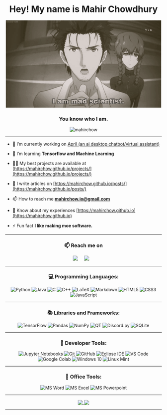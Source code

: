 <h1 align="center">Hey! My name is Mahir Chowdhury</h1>
<p align="center">
  <img width="500" height="280" src="https://github.com/mahirchow/mahirchow/blob/main/okabe_rin.gif">
</p>
<h3 align="center">You know who I am.</h3>

<p align="center"> <img src="https://komarev.com/ghpvc/?username=mahirchow&label=Profile%20views&color=5288D7" alt="mahirchow" /> </p>

<hr>

- 🔭 I’m currently working on [April (an ai desktop chatbot/virtual assistant)](https://github.com/mahirchow/April)

- 🌱 I’m learning **Tensorflow and Machine Learning**

- 👨‍💻 My best projects are available at [https://mahirchow.github.io/projects/](https://mahirchow.github.io/projects/)

- 📝 I write articles on [https://mahirchow.github.io/posts/](https://mahirchow.github.io/posts/)

- 📫 How to reach me **mahirchow.io@gmail.com**

- 📄 Know about my experiences [https://mahirchow.github.io](https://mahirchow.github.io)

- ⚡ Fun fact **I like making moe software.**

<hr>

<h3  align="center">📫 Reach me on</h3>
<p align="center">
  <a target="_blank"href="https://www.linkedin.com/in/mahir-daian-chowdhury/"><img src="https://img.shields.io/badge/linkedin-%230077B5.svg?&style=for-the-badge&logo=linkedin&logoColor=white" /></a>&nbsp;&nbsp;&nbsp;&nbsp;
  <a href="mailto:mahirchow.io@gmail.com?subject=Hello%20Ileri,%20From%20Github"><img src="https://img.shields.io/badge/gmail-%23D14836.svg?&style=for-the-badge&logo=gmail&logoColor=white" /></a>&nbsp;&nbsp;&nbsp;&nbsp;
</p>

<hr>

<h3 align="center">💻 Programming Languages:</h3>
<p align="center">
<img alt="Python" src="https://img.shields.io/badge/python%20-%2314354C.svg?&style=for-the-badge&logo=python&logoColor=white"/>
<img alt="Java" src="https://img.shields.io/badge/java-%23ED8B00.svg?&style=for-the-badge&logo=java&logoColor=white"/>
<img alt="C" src="https://img.shields.io/badge/c%20-%2300599C.svg?&style=for-the-badge&logo=c&logoColor=white"/>
<img alt="C++" src="https://img.shields.io/badge/c++%20-%2300599C.svg?&style=for-the-badge&logo=c%2B%2B&ogoColor=white"/>
<img alt="LaTeX" src="https://img.shields.io/badge/latex%20-%23008080.svg?&style=for-the-badge&logo=latex&logoColor=white"/>
<img alt="Markdown" src="https://img.shields.io/badge/markdown-%23000000.svg?&style=for-the-badge&logo=markdown&logoColor=white"/>
<img alt="HTML5" src="https://img.shields.io/badge/html5%20-%23E34F26.svg?&style=for-the-badge&logo=html5&logoColor=white"/>
<img alt="CSS3" src="https://img.shields.io/badge/css3%20-%231572B6.svg?&style=for-the-badge&logo=css3&logoColor=white"/>
<img alt="JavaScript" src="https://img.shields.io/badge/javascript%20-%23323330.svg?&style=for-the-badge&logo=javascript&logoColor=%23F7DF1E"/>
</p>

<hr>

<h3 align="center">📚 Libraries and Frameworks:</h3>
<p align="center">
<img alt="TensorFlow" src="https://img.shields.io/badge/TensorFlow%20-%23FF6F00.svg?&style=for-the-badge&logo=TensorFlow&logoColor=white" />
<img alt="Pandas" src="https://img.shields.io/badge/pandas%20-%23150458.svg?&style=for-the-badge&logo=pandas&logoColor=white" />
<img alt="NumPy" src="https://img.shields.io/badge/numpy%20-%23013243.svg?&style=for-the-badge&logo=numpy&logoColor=white" />
<img alt="QT" src="https://img.shields.io/badge/QT for Python-%41CD52.svg?&style=for-the-badge&logo=qt&logoColor=white" />
  <img alt="Discord.py" src="https://img.shields.io/badge/Discord.py-7289DA.svg?&style=for-the-badge&logo=discord&logoColor=white" />
  <img alt="SQLite" src ="https://img.shields.io/badge/sqlite-%2307405e.svg?&style=for-the-badge&logo=sqlite&logoColor=white"/>
</p>

<hr>

<h3 align="center">🧰 Developer Tools:</h3>
<p align="center">
<img alt="Jupyter Notebooks" src="https://img.shields.io/badge/Jupyter%20Notebook-F37626.svg?&style=for-the-badge&logo=jupyter&logoColor=white" />
<img alt="Git" src="https://img.shields.io/badge/git%20-%23F05033.svg?&style=for-the-badge&logo=git&logoColor=white"/>
<img alt="GitHub" src="https://img.shields.io/badge/github%20-%23121011.svg?&style=for-the-badge&logo=github&logoColor=white"/>
<img alt="Eclipse IDE" src="https://img.shields.io/badge/Eclipse%20IDE-2C2255.svg?&style=for-the-badge&logo=eclipse-ide&logoColor=white" />  
<img alt="VS Code" src="https://img.shields.io/badge/VS%20Code-007ACC.svg?&style=for-the-badge&logo=visual-studio-code&logoColor=white" />
  <img alt="Google Colab" src="https://img.shields.io/badge/Google%20Colab-F9AB00.svg?&style=for-the-badge&logo=google-colab&logoColor=white" />
  <img alt="Windows 10" src="https://img.shields.io/badge/Windows-0078D6?style=for-the-badge&logo=windows&logoColor=white" />
  <img alt="Linux Mint" src="https://img.shields.io/badge/Ubuntu-E95420?style=for-the-badge&logo=linux-mint&logoColor=white" />
</p>

<hr>

<h3 align="center">💼 Office Tools:</h3>
<p align="center">
<img alt="MS Word" src="https://img.shields.io/badge/MS%20Word-2B579A.svg?&style=for-the-badge&logo=microsoft-word&logoColor=white" />
<img alt="MS Excel" src="https://img.shields.io/badge/MS%20Excel-217346.svg?&style=for-the-badge&logo=microsoft-excel&logoColor=white"/>
<img alt="MS Powerpoint" src="https://img.shields.io/badge/MS%20Powerpoint-B7472A.svg?&style=for-the-badge&logo=microsoft-powerpoint&logoColor=white"/>
</p>

<hr>

<p align=center>
  <a href="https://github.com/anuraghazra/github-readme-stats" title="Go to Source">
    <img height=175 align="center" src="https://github-readme-stats.vercel.app/api?username=daichow&show_icons=true&theme=vision-friendly-dark">
  </a>
  <a href="https://github.com/anuraghazra/github-readme-stats">
  <img height=175 align="center" src="https://github-readme-stats.vercel.app/api/top-langs/?username=daichow&layout=compact&theme=vision-friendly-dark" />
  </a>
</p>

<hr>
